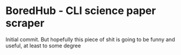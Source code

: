 # BoredHub - CLI science paper scraper

Initial commit. But hopefully this piece of shit is going to be funny and useful, at least to some degree
